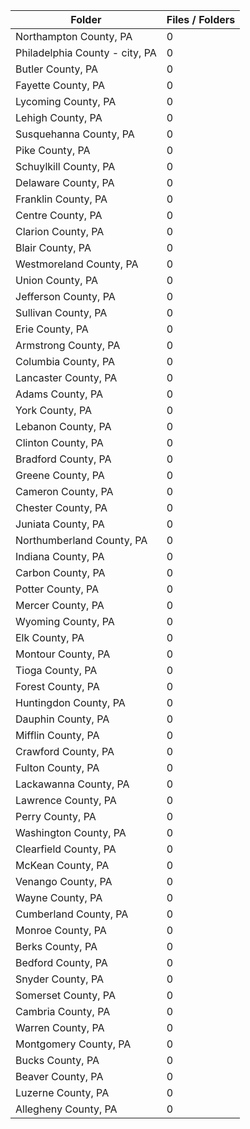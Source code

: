 | Folder                         |   Files / Folders |
|--------------------------------|-------------------|
| Northampton County, PA         |                 0 |
| Philadelphia County - city, PA |                 0 |
| Butler County, PA              |                 0 |
| Fayette County, PA             |                 0 |
| Lycoming County, PA            |                 0 |
| Lehigh County, PA              |                 0 |
| Susquehanna County, PA         |                 0 |
| Pike County, PA                |                 0 |
| Schuylkill County, PA          |                 0 |
| Delaware County, PA            |                 0 |
| Franklin County, PA            |                 0 |
| Centre County, PA              |                 0 |
| Clarion County, PA             |                 0 |
| Blair County, PA               |                 0 |
| Westmoreland County, PA        |                 0 |
| Union County, PA               |                 0 |
| Jefferson County, PA           |                 0 |
| Sullivan County, PA            |                 0 |
| Erie County, PA                |                 0 |
| Armstrong County, PA           |                 0 |
| Columbia County, PA            |                 0 |
| Lancaster County, PA           |                 0 |
| Adams County, PA               |                 0 |
| York County, PA                |                 0 |
| Lebanon County, PA             |                 0 |
| Clinton County, PA             |                 0 |
| Bradford County, PA            |                 0 |
| Greene County, PA              |                 0 |
| Cameron County, PA             |                 0 |
| Chester County, PA             |                 0 |
| Juniata County, PA             |                 0 |
| Northumberland County, PA      |                 0 |
| Indiana County, PA             |                 0 |
| Carbon County, PA              |                 0 |
| Potter County, PA              |                 0 |
| Mercer County, PA              |                 0 |
| Wyoming County, PA             |                 0 |
| Elk County, PA                 |                 0 |
| Montour County, PA             |                 0 |
| Tioga County, PA               |                 0 |
| Forest County, PA              |                 0 |
| Huntingdon County, PA          |                 0 |
| Dauphin County, PA             |                 0 |
| Mifflin County, PA             |                 0 |
| Crawford County, PA            |                 0 |
| Fulton County, PA              |                 0 |
| Lackawanna County, PA          |                 0 |
| Lawrence County, PA            |                 0 |
| Perry County, PA               |                 0 |
| Washington County, PA          |                 0 |
| Clearfield County, PA          |                 0 |
| McKean County, PA              |                 0 |
| Venango County, PA             |                 0 |
| Wayne County, PA               |                 0 |
| Cumberland County, PA          |                 0 |
| Monroe County, PA              |                 0 |
| Berks County, PA               |                 0 |
| Bedford County, PA             |                 0 |
| Snyder County, PA              |                 0 |
| Somerset County, PA            |                 0 |
| Cambria County, PA             |                 0 |
| Warren County, PA              |                 0 |
| Montgomery County, PA          |                 0 |
| Bucks County, PA               |                 0 |
| Beaver County, PA              |                 0 |
| Luzerne County, PA             |                 0 |
| Allegheny County, PA           |                 0 |